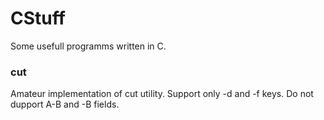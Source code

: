 # CStuff
Some usefull programms written in C.

### cut 
Amateur implementation of cut utility. Support only -d and -f keys. Do not dupport A-B and -B fields.

